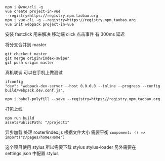 ```
npm i @vue/cli -g
vue create project-in-vue
--registry=https://registry.npm.taobao.org
npm i vue-cli -g --registry=https://registry.npm.taobao.org
vue init webpack project-in-vue
```

安装 fastclick 用来解决 移动端 click 点击事件 有 300ms 延迟

将分支合并到 master

```
git checkout master
git merge origin/index-swiper
git push origin master
```

真机联调 可以在手机上做测试

```
ifconfig
"dev": "webpack-dev-server --host 0.0.0.0 --inline --progress --config build/webpack.dev.conf.js",

npm i babel-polyfill --save --registry=https://registry.npm.taobao.org
```

打包上线

```
npm run build
assetsPublicPath: "/project1"
```

异步加载 处理 router/index.js
根据文件大小 需要平衡
`component: () => import("@/pages/home/Home")`

这个项目使用 stylus
所以需要下载 stylus stylus-loader
另外需要在 settings.json 中配置 stylus
